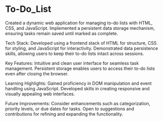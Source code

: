 # To-Do_List
Created a dynamic web application for managing to-do lists with HTML, CSS, and JavaScript. Implemented a persistent data storage mechanism, ensuring tasks remain saved until marked as complete.

Tech Stack: Developed using a frontend stack of HTML for structure, CSS for styling, and JavaScript for interactivity. Demonstrated data persistence skills, allowing users to keep their to-do lists intact across sessions.

Key Features: Intuitive and clean user interface for seamless task management. Persistent storage enables users to access their to-do lists even after closing the browser.

Learning Highlights: Gained proficiency in DOM manipulation and event handling using JavaScript. Developed skills in creating responsive and visually appealing web interfaces.

Future Improvements: Consider enhancements such as categorization, priority levels, or due dates for tasks. Open to suggestions and contributions for refining and expanding the functionality.
